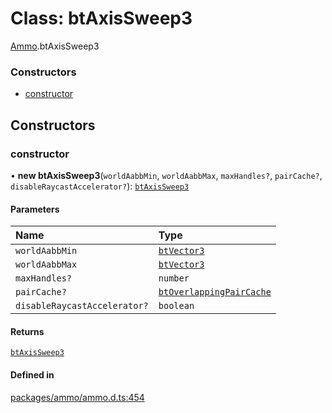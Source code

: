 # Class: btAxisSweep3

[Ammo](../modules/Ammo.md).btAxisSweep3

### Constructors

- [constructor](Ammo.btAxisSweep3.md#constructor)

## Constructors

### constructor

• **new btAxisSweep3**(`worldAabbMin`, `worldAabbMax`, `maxHandles?`, `pairCache?`, `disableRaycastAccelerator?`): [`btAxisSweep3`](Ammo.btAxisSweep3.md)

#### Parameters

| Name | Type |
| :------ | :------ |
| `worldAabbMin` | [`btVector3`](Ammo.btVector3.md) |
| `worldAabbMax` | [`btVector3`](Ammo.btVector3.md) |
| `maxHandles?` | `number` |
| `pairCache?` | [`btOverlappingPairCache`](Ammo.btOverlappingPairCache.md) |
| `disableRaycastAccelerator?` | `boolean` |

#### Returns

[`btAxisSweep3`](Ammo.btAxisSweep3.md)

#### Defined in

[packages/ammo/ammo.d.ts:454](https://github.com/Orillusion/orillusion/blob/main/packages/ammo/ammo.d.ts#L454)
